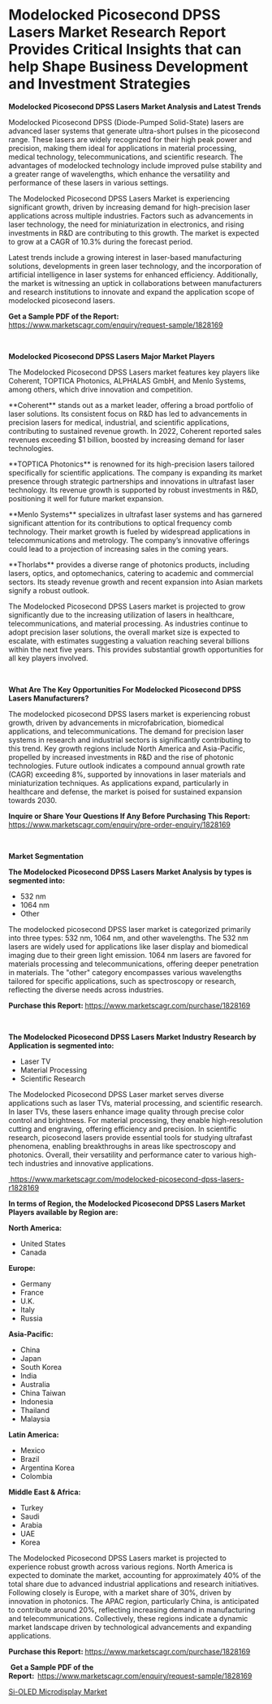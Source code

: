 <p><h1>Modelocked Picosecond DPSS Lasers Market Research Report Provides Critical Insights that can help Shape Business Development and Investment Strategies</h1></p><p><strong>Modelocked Picosecond DPSS Lasers Market Analysis and Latest Trends</strong></p>
<p><p>Modelocked Picosecond DPSS (Diode-Pumped Solid-State) lasers are advanced laser systems that generate ultra-short pulses in the picosecond range. These lasers are widely recognized for their high peak power and precision, making them ideal for applications in material processing, medical technology, telecommunications, and scientific research. The advantages of modelocked technology include improved pulse stability and a greater range of wavelengths, which enhance the versatility and performance of these lasers in various settings.</p><p>The Modelocked Picosecond DPSS Lasers Market is experiencing significant growth, driven by increasing demand for high-precision laser applications across multiple industries. Factors such as advancements in laser technology, the need for miniaturization in electronics, and rising investments in R&D are contributing to this growth. The market is expected to grow at a CAGR of 10.3% during the forecast period. </p><p>Latest trends include a growing interest in laser-based manufacturing solutions, developments in green laser technology, and the incorporation of artificial intelligence in laser systems for enhanced efficiency. Additionally, the market is witnessing an uptick in collaborations between manufacturers and research institutions to innovate and expand the application scope of modelocked picosecond lasers.</p></p>
<p><strong>Get a Sample PDF of the Report:&nbsp;</strong> <a href="https://www.marketscagr.com/enquiry/request-sample/1828169?utm_campaign=1889&utm_medium=2&utm_source=Github&utm_content=ia&utm_term=13022025&utm_id=modelocked-picosecond-dpss-lasers">https://www.marketscagr.com/enquiry/request-sample/1828169</a></p>
<p>&nbsp;</p>
<p><strong>Modelocked Picosecond DPSS Lasers Major Market Players</strong></p>
<p><p>The Modelocked Picosecond DPSS Lasers market features key players like Coherent, TOPTICA Photonics, ALPHALAS GmbH, and Menlo Systems, among others, which drive innovation and competition. </p><p>**Coherent** stands out as a market leader, offering a broad portfolio of laser solutions. Its consistent focus on R&D has led to advancements in precision lasers for medical, industrial, and scientific applications, contributing to sustained revenue growth. In 2022, Coherent reported sales revenues exceeding $1 billion, boosted by increasing demand for laser technologies.</p><p>**TOPTICA Photonics** is renowned for its high-precision lasers tailored specifically for scientific applications. The company is expanding its market presence through strategic partnerships and innovations in ultrafast laser technology. Its revenue growth is supported by robust investments in R&D, positioning it well for future market expansion.</p><p>**Menlo Systems** specializes in ultrafast laser systems and has garnered significant attention for its contributions to optical frequency comb technology. Their market growth is fueled by widespread applications in telecommunications and metrology. The company’s innovative offerings could lead to a projection of increasing sales in the coming years.</p><p>**Thorlabs** provides a diverse range of photonics products, including lasers, optics, and optomechanics, catering to academic and commercial sectors. Its steady revenue growth and recent expansion into Asian markets signify a robust outlook.</p><p>The Modelocked Picosecond DPSS Lasers market is projected to grow significantly due to the increasing utilization of lasers in healthcare, telecommunications, and material processing. As industries continue to adopt precision laser solutions, the overall market size is expected to escalate, with estimates suggesting a valuation reaching several billions within the next five years. This provides substantial growth opportunities for all key players involved.</p></p>
<p>&nbsp;</p>
<p><strong>What Are The Key Opportunities For Modelocked Picosecond DPSS Lasers Manufacturers?</strong></p>
<p><p>The modelocked picosecond DPSS lasers market is experiencing robust growth, driven by advancements in microfabrication, biomedical applications, and telecommunications. The demand for precision laser systems in research and industrial sectors is significantly contributing to this trend. Key growth regions include North America and Asia-Pacific, propelled by increased investments in R&D and the rise of photonic technologies. Future outlook indicates a compound annual growth rate (CAGR) exceeding 8%, supported by innovations in laser materials and miniaturization techniques. As applications expand, particularly in healthcare and defense, the market is poised for sustained expansion towards 2030.</p></p>
<p><strong>Inquire or Share Your Questions If Any Before Purchasing This Report:</strong> <a href="https://www.marketscagr.com/enquiry/pre-order-enquiry/1828169?utm_campaign=1889&utm_medium=2&utm_source=Github&utm_content=ia&utm_term=13022025&utm_id=modelocked-picosecond-dpss-lasers">https://www.marketscagr.com/enquiry/pre-order-enquiry/1828169</a></p>
<p>&nbsp;</p>
<p><strong>Market Segmentation</strong></p>
<p><strong>The Modelocked Picosecond DPSS Lasers Market Analysis by types is segmented into:</strong></p>
<p><ul><li>532 nm</li><li>1064 nm</li><li>Other</li></ul></p>
<p><p>The modelocked picosecond DPSS laser market is categorized primarily into three types: 532 nm, 1064 nm, and other wavelengths. The 532 nm lasers are widely used for applications like laser display and biomedical imaging due to their green light emission. 1064 nm lasers are favored for materials processing and telecommunications, offering deeper penetration in materials. The "other" category encompasses various wavelengths tailored for specific applications, such as spectroscopy or research, reflecting the diverse needs across industries.</p></p>
<p><strong>Purchase this Report:&nbsp;</strong><a href="https://www.marketscagr.com/purchase/1828169?utm_campaign=1889&utm_medium=2&utm_source=Github&utm_content=ia&utm_term=13022025&utm_id=modelocked-picosecond-dpss-lasers">https://www.marketscagr.com/purchase/1828169</a></p>
<p>&nbsp;</p>
<p><strong>The Modelocked Picosecond DPSS Lasers Market Industry Research by Application is segmented into:</strong></p>
<p><ul><li>Laser TV</li><li>Material Processing</li><li>Scientific Research</li></ul></p>
<p><p>The Modelocked Picosecond DPSS Laser market serves diverse applications such as laser TVs, material processing, and scientific research. In laser TVs, these lasers enhance image quality through precise color control and brightness. For material processing, they enable high-resolution cutting and engraving, offering efficiency and precision. In scientific research, picosecond lasers provide essential tools for studying ultrafast phenomena, enabling breakthroughs in areas like spectroscopy and photonics. Overall, their versatility and performance cater to various high-tech industries and innovative applications.</p></p>
<p><a href="https://www.marketscagr.com/modelocked-picosecond-dpss-lasers-r1828169?utm_campaign=1889&utm_medium=2&utm_source=Github&utm_content=ia&utm_term=13022025&utm_id=modelocked-picosecond-dpss-lasers">&nbsp;https://www.marketscagr.com/modelocked-picosecond-dpss-lasers-r1828169</a></p>
<p><strong>In terms of Region, the Modelocked Picosecond DPSS Lasers Market Players available by Region are:</strong></p>
<p>
    <p> <strong> North America: </strong>
        <ul>
            <li>United States</li>
            <li>Canada</li>
        </ul>
        </p> 
    <p> <strong> Europe: </strong>
        <ul>
            <li>Germany</li>
            <li>France</li>
            <li>U.K.</li>
            <li>Italy</li>
            <li>Russia</li>
        </ul>
        </p> 
    <p> <strong> Asia-Pacific: </strong>
        <ul>
            <li>China</li>
            <li>Japan</li>
            <li>South Korea</li>
            <li>India</li>
            <li>Australia</li>
            <li>China Taiwan</li>
            <li>Indonesia</li>
            <li>Thailand</li>
            <li>Malaysia</li>
        </ul>
        </p> 
    <p> <strong> Latin America: </strong>
        <ul>
            <li>Mexico</li>
            <li>Brazil</li>
            <li>Argentina Korea</li>
            <li>Colombia</li>
        </ul>
        </p> 
    <p> <strong> Middle East & Africa: </strong>
        <ul>
            <li>Turkey</li>
            <li>Saudi</li>
            <li>Arabia</li>
            <li>UAE</li>
            <li>Korea</li>
        </ul>
    </p>
    </p>
<p><p>The Modelocked Picosecond DPSS Lasers market is projected to experience robust growth across various regions. North America is expected to dominate the market, accounting for approximately 40% of the total share due to advanced industrial applications and research initiatives. Following closely is Europe, with a market share of 30%, driven by innovation in photonics. The APAC region, particularly China, is anticipated to contribute around 20%, reflecting increasing demand in manufacturing and telecommunications. Collectively, these regions indicate a dynamic market landscape driven by technological advancements and expanding applications.</p></p>
<p><strong>Purchase this Report: </strong><a href="https://www.marketscagr.com/purchase/1828169?utm_campaign=1889&utm_medium=2&utm_source=Github&utm_content=ia&utm_term=13022025&utm_id=modelocked-picosecond-dpss-lasers">https://www.marketscagr.com/purchase/1828169</a></p>
<p>&nbsp;<strong>Get a Sample PDF of the Report:&nbsp;&nbsp;</strong><a href="https://www.marketscagr.com/enquiry/request-sample/1828169?utm_campaign=1889&utm_medium=2&utm_source=Github&utm_content=ia&utm_term=13022025&utm_id=modelocked-picosecond-dpss-lasers">https://www.marketscagr.com/enquiry/request-sample/1828169</a></p>
<p><strong></strong></p>
<p><p><a href="https://github.com/globismark/Market-Research-Report-List-6/blob/main/si-oled-microdisplay-market.md?utm_campaign=1889&utm_medium=2&utm_source=Github&utm_content=ia&utm_term=13022025&utm_id=modelocked-picosecond-dpss-lasers">Si-OLED Microdisplay Market</a></p></p>